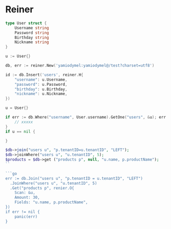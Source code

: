 # Reiner

```go
type User struct {
    Username string
    Password string
    Birthday string
    Nickname string
}

u := User{}

db, err := reiner.New('yamiodymel:yamiodymel@/test?charset=utf8')

id := db.Insert('users', reiner.H{
    "username": u.Username,
    "password": u.Password,
    "birthday": u.Birthday,
    "nickname": u.Nickname,
})

u = User{}

if err := db.Where("username", User.username).GetOne("users", &u); err != nil {
    // xxxxx
}
if u == nil {

}
```

```php
$db->join("users u", "p.tenantID=u.tenantID", "LEFT");
$db->joinWhere("users u", "u.tenantID", 5);
$products = $db->get ("products p", null, "u.name, p.productName");
``

```go
err := db.Join("users u", "p.tenantID = u.tenantID", "LEFT")
  .JoinWhere("users u", "u.tenantID", 5)
  .Get("products p", renier.O{
    Scan: &u,
    Amount: 30,
    Fields: "u.name, p.productName",
})
if err != nil {
    panic(err)
}
```
